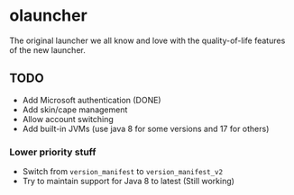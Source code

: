 # olauncher
The original launcher we all know and love with the quality-of-life features of the new launcher.

## TODO
- Add Microsoft authentication (DONE)
- Add skin/cape management
- Allow account switching
- Add built-in JVMs (use java 8 for some versions and 17 for others)

### Lower priority stuff
- Switch from `version_manifest` to `version_manifest_v2`
- Try to maintain support for Java 8 to latest (Still working)
